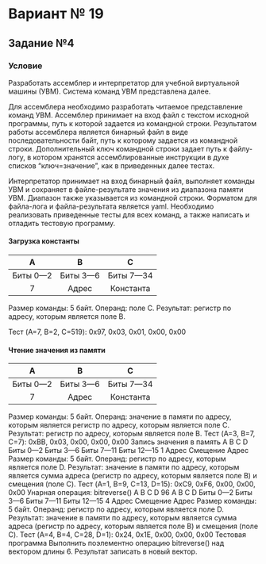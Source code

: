 # Вариант № 19
## Задание №4
### Условие
Разработать ассемблер и интерпретатор для учебной виртуальной машины
(УВМ). Система команд УВМ представлена далее.

Для ассемблера необходимо разработать читаемое представление команд  УВМ. Ассемблер принимает на вход файл с текстом исходной программы, путь к которой задается из командной строки.
Результатом работы ассемблера является  бинарный файл в виде последовательности байт, путь к которому задается из  командной строки. Дополнительный ключ командной строки задает путь к файлу-  логу, в котором хранятся ассемблированные инструкции в духе списков  “ключ=значение”, как в приведенных далее тестах.

Интерпретатор принимает на вход бинарный файл, выполняет команды УВМ  и сохраняет в файле-результате значения из диапазона памяти УВМ. Диапазон  также указывается из командной строки.
Форматом для файла-лога и файла-результата является yaml.
Необходимо реализовать приведенные тесты для всех команд, а также  написать и отладить тестовую программу.

#### Загрузка константы

 |     A     |    B     |     C     |
 |:---------:|:--------:|:---------:|
 | Биты 0—2  | Биты 3—6 | Биты 7—34 |
 |  7        |  Адрес   | Константа |

Размер команды: 5 байт. Операнд: поле C. Результат: регистр по адресу,
которым является поле B.

Тест (A=7, B=2, C=519):
0x97, 0x03, 0x01, 0x00, 0x00


#### Чтение значения из памяти

|     A     |    B     |     C     |
|:---------:|:--------:|:---------:|
| Биты 0—2  | Биты 3—6 | Биты 7—34 |
|  7        |  Адрес   | Константа |

Размер команды: 5 байт. Операнд: значение в памяти по адресу, которым
является регистр по адресу, которым является поле C. Результат: регистр по
адресу, которым является поле B.
Тест (A=3, B=7, C=7):
0xBB, 0x03, 0x00, 0x00, 0x00
Запись значения в память
A
 B
 C
 D
Биты 0—2
 Биты 3—6
 Биты 7—11
 Биты 12—15
1
 Адрес
 Смещение
 Адрес
Размер команды: 5 байт. Операнд: регистр по адресу, которым является поле
D. Результат: значение в памяти по адресу, которым является сумма адреса
(регистр по адресу, которым является поле B) и смещения (поле C).
Тест (A=1, B=9, C=13, D=15):
0xC9, 0xF6, 0x00, 0x00, 0x00
Унарная операция: bitreverse()
A
 B
 C
 D
96
A
 B
 C
 D
Биты 0—2
 Биты 3—6
 Биты 7—11
 Биты 12—15
4
 Адрес
 Смещение
 Адрес
Размер команды: 5 байт. Операнд: регистр по адресу, которым является поле
D. Результат: значение в памяти по адресу, которым является сумма адреса
(регистр по адресу, которым является поле B) и смещения (поле C).
Тест (A=4, B=4, C=28, D=1):
0x24, 0x1E, 0x00, 0x00, 0x00
Тестовая программа
Выполнить поэлементно операцию
 bitreverse()
 над вектором длины 6.
Результат записать в новый вектор.